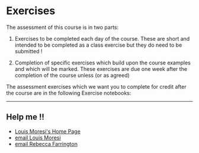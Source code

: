 
# Exercises

The assessment of this course is in two parts:

  1. Exercises to be completed each day of the course. These are short and intended to be completed as a class exercise but they do need to be submitted !

  2. Completion of specific exercises which build upon the course examples and which will be marked.   These exercises are due one week after the completion of the course unless (or as agreed)

The assessment exercises which we want you to complete for credit after the course are in the following Exercise notebooks:


---    

## Help me !!

   * [Louis Moresi's Home Page](http://www.moresi.info)
   * [email Louis Moresi](mailto:Louis.Moresi@unimelb.edu.au)
   * [email Rebecca Farrington](mailto:rebecca.farrington@unimelb.edu.au)
